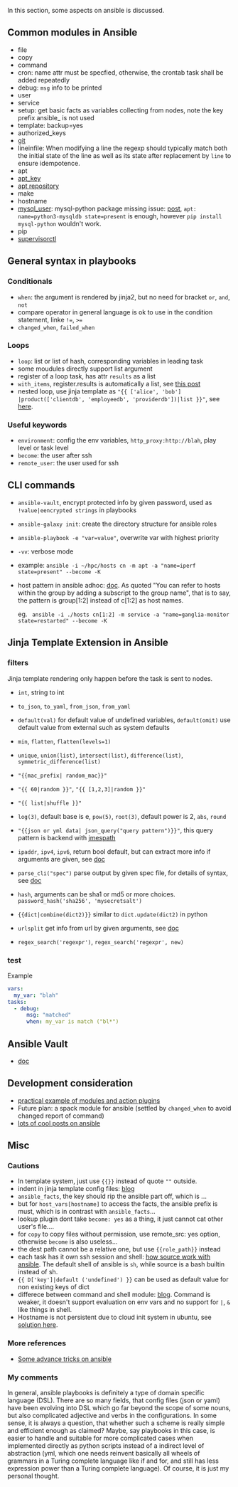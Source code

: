 In this section, some aspects on ansible is discussed.

## Common modules in Ansible

* file
* copy
* command
* cron: name attr must be specfied, otherwise, the crontab task shall be added repeatedly
* debug: `msg` info to be printed
* user
* service
* setup: get basic facts as variables collecting from nodes, note the key prefix ansible_ is not used
* template: backup=yes
* authorized_keys
* [git](https://docs.ansible.com/ansible/latest/modules/git_module.html)
* lineinfile: When modifying a line the regexp should typically match both the initial state of the line as well as its state after replacement by `line` to ensure idempotence.
* apt
* [apt_key](https://docs.ansible.com/ansible/2.5/modules/apt_key_module.html)
* [apt repository](https://docs.ansible.com/ansible/2.5/modules/apt_repository_module.html)
* make
* hostname
* [mysql_user](https://docs.ansible.com/ansible/latest/modules/mysql_user_module.html): mysql-python package missing issue: [post](https://github.com/geerlingguy/ansible-role-mysql/issues/42), `apt: name=python3-mysqldb state=present` is enough, however `pip install mysql-python` wouldn't work.
* pip
* [supervisorctl](https://docs.ansible.com/ansible/latest/modules/supervisorctl_module.html)

## General syntax in playbooks

### Conditionals

* `when`: the argument is rendered by jinja2, but no need for bracket `or`, `and`, `not`
* compare operator in general language is ok to use in the condition statement, linke `!=`, `>=`
* `changed_when`, `failed_when`

### Loops

* `loop`: list or list of hash, corresponding variables in leading task
* some moudules directly support list argument
* register of a loop task, has attr `results` as a list
* `with_items`, register.results is automatically a list, see [this post](https://stackoverflow.com/questions/29512443/register-variables-in-with-items-loop-in-ansible-playbook/29564339)
* nested loop, use jinja template as `"{{ ['alice', 'bob'] |product(['clientdb', 'employeedb', 'providerdb'])|list }}"`, see [here](https://docs.ansible.com/ansible/latest/user_guide/playbooks_loops.html#iterating-over-nested-lists).

### Useful keywords

* `environment`: config the env variables, `http_proxy:http://blah`, play level or task level
* `become`: the user after ssh
* `remote_user`: the user used for ssh

## CLI commands

* `ansible-vault`, encrypt protected info by given password, used as `!value|eencrypted strings` in playbooks

* `ansible-galaxy init`: create the directory structure for ansible roles

* `ansible-playbook -e "var=value"`, overwrite var with highest priority

* `-vv`: verbose mode

* example: `ansible -i ~/hpc/hosts cn -m apt -a "name=iperf state=present" --become -K`

* host pattern in ansible adhoc: [doc](https://docs.ansible.com/ansible/latest/user_guide/intro_patterns.html). As quoted "You can refer to hosts within the group by adding a subscript to the group name", that is to say, the pattern is group[1:2] instead of c[1:2] as host names.

  eg. ` ansible -i ./hosts cn[1:2] -m service -a "name=ganglia-monitor state=restarted" --become -K`

## Jinja Template Extension in Ansible

### filters

Jinja template rendering only happen before the task is sent to nodes.

* `int`, string to int


* `to_json`, `to_yaml`, `from_json`, `from_yaml`
* `default(val)` for default value of undefined variables, `default(omit)` use default value from external such as system defaults
* `min`, `flatten`, `flatten(levels=1)`
* `unique`, `union(list)`, `intersect(list)`, `difference(list)`, `symmetric_difference(list)`
* `"{{mac_prefix| random_mac}}"`
* `"{{ 60|random }}"`, `"{{ [1,2,3]|random }}"`
* `"{{ list|shuffle }}"`
* `log(3)`, default base is e,  `pow(5)`, `root(3)`, default power is 2, `abs`, `round`
* `"{{json or yml data| json_query("query pattern")}}"`, this query pattern is backend with [jmespath](http://jmespath.org/)
* `ipaddr`, `ipv4`, `ipv6`, return bool default, but can extract more info if arguments are given, see [doc](https://docs.ansible.com/ansible/latest/user_guide/playbooks_filters_ipaddr.html)
* `parse_cli("spec")` parse output by given spec file, for details of syntax, see [doc](https://docs.ansible.com/ansible/latest/user_guide/playbooks_filters.html#network-cli-filters)
* `hash`, arguments can be sha1 or md5 or more choices. `password_hash('sha256', 'mysecretsalt')`
* `{{dict|combine(dict2)}}` similar to `dict.update(dict2)` in python
* `urlsplit` get info from url by given arguments, see [doc](https://docs.ansible.com/ansible/latest/user_guide/playbooks_filters.html#url-split-filter)
* `regex_search('regexpr')`, `regex_search('regexpr', new)`

### test

Example

```yaml
vars:
  my_var: "blah"
tasks:
  - debug:
      msg: "matched"
      when: my_var is match ("bl*")
```

## Ansible Vault

* [doc](https://ansible-tran.readthedocs.io/en/latest/docs/playbooks_vault.html)

## Development consideration

* [practical example of modules and action plugins](https://ndemengel.github.io/2015/01/20/ansible-modules-and-action-plugins/)
* Future plan: a spack module for ansible (settled by `changed_when` to avoid changed report of command)
* [lots of cool posts on ansible](https://everythingshouldbevirtual.com/year-archive/)

## Misc

### Cautions

* In template system, just use `{{}}` instead of quote `""` outside.
* indent in jinja template config files: [blog](https://tech.just-imho.net/2016/06/09/ansible-indenting-in-templates/)
* `ansible_facts`, the key should rip the ansible part off, which is ...
* but for `host_vars[hostname]` to access the facts, the ansible prefix is must, which is in contrast with `ansible_facts`...
* lookup plugin dont take `become: yes` as a thing, it just cannot cat other user's file….
* for `copy` to copy files without permission, use remote_src: yes option, otherwise `become` is also useless...
* the dest path cannot be a relative one, but use `{{role_path}}` instead
* each task has it own ssh session and shell: [how source work with ansible](https://stackoverflow.com/questions/22256884/not-possible-to-source-bashrc-with-ansible/27541856#27541856). The default shell of ansible is `sh`, while source is a bash builtin instead of sh.
* `{{ D['key']|default ('undefined') }}` can be used as default value for non existing keys of dict
* differece between command and shell module: [blog](https://blog.confirm.ch/ansible-modules-shell-vs-command/). Command is weaker, it doesn't support evaluation on env vars and no support for `|`, `&` like things in shell.
* Hostname is not persistent due to cloud init system in ubuntu, see [solution here](https://askubuntu.com/questions/1028633/host-name-reverts-to-old-name-after-reboot-in-18-04-lts/1028750#1028750).

### More references

* [Some advance tricks on ansible](https://www.ibm.com/developerworks/cn/linux/1608_lih_ansible/index.html)

### My comments

In general, ansible playbooks is definitely a type of domain specific language (DSL). There are so many fields, that config files (json or yaml) have been evolving into DSL which go far beyond the scope of some nouns, but also complicated adjective and verbs in the configurations. In some sense, it is always a question, that whether such a scheme is really simple and efficient enough as claimed? Maybe, say playbooks in this case, is easier to handle and suitable for more complicated cases when implemented directly as python scripts instead of a indirect level of abstraction (yml, which one needs reinvent basically all wheels of grammars in a Turing complete language like if and for, and still has less expression power than a Turing complete language). Of course, it is just my personal thought.